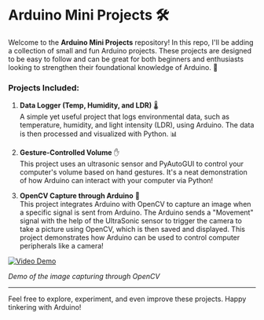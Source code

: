 # Arduino Mini Projects 🛠️

Welcome to the **Arduino Mini Projects** repository! In this repo, I'll be adding a collection of small and fun Arduino projects. These projects are designed to be easy to follow and can be great for both beginners and enthusiasts looking to strengthen their foundational knowledge of Arduino. 🚀

### Projects Included:

1. **Data Logger (Temp, Humidity, and LDR)** 🌡️  
   A simple yet useful project that logs environmental data, such as temperature, humidity, and light intensity (LDR), using Arduino. The data is then processed and visualized with Python. 📊

2. **Gesture-Controlled Volume** ✋  
   This project uses an ultrasonic sensor and PyAutoGUI to control your computer's volume based on hand gestures. It's a neat demonstration of how Arduino can interact with your computer via Python!

3. **OpenCV Capture through Arduino** 📸  
   This project integrates Arduino with OpenCV to capture an image when a specific signal is sent from Arduino. The Arduino sends a "Movement" signal with the help of the UltraSonic sensor to trigger the camera to take a picture using OpenCV, which is then saved and displayed. This project demonstrates how Arduino can be used to control computer peripherals like a camera!


[![Video Demo](https://raw.githubusercontent.com/username/repository/main/thumbnail.png)](https://github.com/user-attachments/assets/7cf8d6a7-f06f-4762-a8fb-0be7f87802b4)

*Demo of the image capturing through OpenCV*


   
---

Feel free to explore, experiment, and even improve these projects. Happy tinkering with Arduino! 
